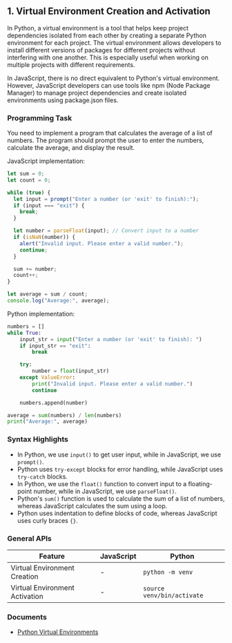

## 1. Virtual Environment Creation and Activation

In Python, a virtual environment is a tool that helps keep project dependencies isolated from each other by creating a separate Python environment for each project. The virtual environment allows developers to install different versions of packages for different projects without interfering with one another. This is especially useful when working on multiple projects with different requirements.

In JavaScript, there is no direct equivalent to Python's virtual environment. However, JavaScript developers can use tools like npm (Node Package Manager) to manage project dependencies and create isolated environments using package.json files.

### Programming Task

You need to implement a program that calculates the average of a list of numbers. The program should prompt the user to enter the numbers, calculate the average, and display the result.

JavaScript implementation:
```javascript
let sum = 0;
let count = 0;

while (true) {
  let input = prompt("Enter a number (or 'exit' to finish):");
  if (input === "exit") {
    break;
  }

  let number = parseFloat(input); // Convert input to a number
  if (isNaN(number)) {
    alert("Invalid input. Please enter a valid number.");
    continue;
  }

  sum += number;
  count++;
}

let average = sum / count;
console.log("Average:", average);
```

Python implementation:
```python
numbers = []
while True:
    input_str = input("Enter a number (or 'exit' to finish): ")
    if input_str == "exit":
        break

    try:
        number = float(input_str)
    except ValueError:
        print("Invalid input. Please enter a valid number.")
        continue

    numbers.append(number)

average = sum(numbers) / len(numbers)
print("Average:", average)
```

### Syntax Highlights

- In Python, we use `input()` to get user input, while in JavaScript, we use `prompt()`.
- Python uses `try-except` blocks for error handling, while JavaScript uses `try-catch` blocks.
- In Python, we use the `float()` function to convert input to a floating-point number, while in JavaScript, we use `parseFloat()`.
- Python's `sum()` function is used to calculate the sum of a list of numbers, whereas JavaScript calculates the sum using a loop.
- Python uses indentation to define blocks of code, whereas JavaScript uses curly braces `{}`.



### General APIs
| Feature                      | JavaScript        | Python             |
|------------------------------|-------------------|--------------------|
| Virtual Environment Creation | -                 | `python -m venv`   |
| Virtual Environment Activation | -               | `source venv/bin/activate` |

### Documents
- [Python Virtual Environments](https://docs.python.org/3/library/venv.html)

